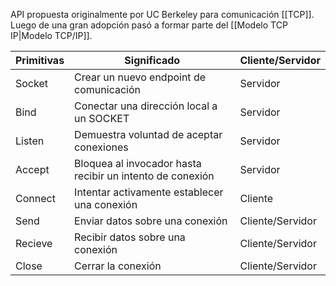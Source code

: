 API propuesta originalmente por UC Berkeley para comunicación [[TCP]]. Luego de una gran adopción pasó a formar parte del [[Modelo TCP IP|Modelo TCP/IP]].

| Primitivas | Significado                                               | Cliente/Servidor |
| ---------- | --------------------------------------------------------- | ---------------- |
| Socket     | Crear un nuevo endpoint de comunicación                   | Servidor         |
| Bind       | Conectar una dirección local a un SOCKET                  | Servidor         |
| Listen     | Demuestra voluntad de aceptar conexiones                  | Servidor         |
| Accept     | Bloquea al invocador hasta recibir un intento de conexión | Servidor         |
| Connect    | Intentar activamente establecer una conexión              | Cliente          |
| Send       | Enviar datos sobre una conexión                           | Cliente/Servidor |
| Recieve    | Recibir datos sobre una conexión                          | Cliente/Servidor |
| Close      | Cerrar la conexión                                        | Cliente/Servidor |
